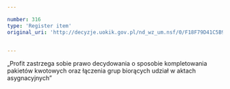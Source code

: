 ```yaml
---

number: 316
type: 'Register item'
original_uri: 'http://decyzje.uokik.gov.pl/nd_wz_um.nsf/0/F18F79D41C5B963FC12572DD003294E8?OpenDocument'


---
```


„Profit zastrzega sobie prawo decydowania o sposobie kompletowania pakietów kwotowych oraz łączenia grup biorących udział w aktach asygnacyjnych”
